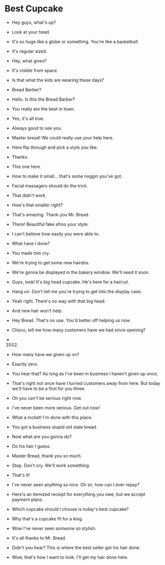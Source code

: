 # Best Cupcake

- Hey guys, what's up?
- Look at your head.
- It's so huge like a globe or something. You're like a basketball.
- It's regular sized.

- Hey, what gives?

- It's visible from space.

- Is that what the kids are wearing these days?

- Bread Barber?

- Hello. Is this the Bread Barber?

- You really are the best in town.
- Yes, it's all true.
- Always good to see you.

- Master bread! We could really use your help here.

- Here flip through and pick a style you like.
- Thanks.
- This one here.
- How to make it small... that's some noggin you've got.
- Facial massagers should do the trick.
- That didn't work

- How's that smaller right?
- That's amazing. Thank you Mr. Bread.

- There! Beautiful fake afros your style.
- I can't believe how easily you were able to.

- What have I done?
- You made him cry.

- We're trying to get some new hairdos.
- We're gonna be displayed in the bakery window. We'll need it soon.
- Guys, look! It's big head cupcake. He's here for a haircut.
- Hang on. Don't tell me you're trying to get into the display case.
- Yeah right. There's no way with that big head.
- And new hair won't help.
- Hey Bread. That's no use. You'd better off helping us now.

- Choco, tell me how many customers have we had since opening?
- 3502.
- How many have we given up on?
- Exactly zero.
- You hear that? As long as I've been in business I haven't given up once.
- That's right not once have I turned customers away from here. But today we'll have to be a first for you three.
- Oh you can't be serious right now.
- I've never been more serious. Get out now!
- What a rocket! I'm done with this place.
- You got a business stupid old stale bread.
- Now what are you gonna do?
- Do his hair I guess.
- Master Bread, thank you so much.
- Stop. Don't cry. We'll work something.
- That's it!

- I've never seen anything so nice. Oh sir, how can I ever repay?
- Here's an itemized receipt for everything you owe, but we accept payment plans.

- Which cupcake should I choose is today's best cupcake?
- Why that's a cupcake fit for a king.

- Wow I've never seen someone so stylish.
- It's all thanks to Mr. Bread.

- Didn't you hear? This is where the best seller got his hair done.
- Wow, that's how I want to look. I'll get my hair done here.


